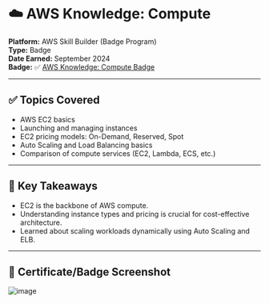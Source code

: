 # ☁️ AWS Knowledge: Compute

**Platform:** AWS Skill Builder (Badge Program)  
**Type:** Badge  
**Date Earned:** September 2024  
**Badge:** ✅ [AWS Knowledge: Compute Badge](https://www.credly.com/badges/ac1a3872-f900-442e-bb70-eeff55762236/public_url)

---

## ✅ Topics Covered
- AWS EC2 basics
- Launching and managing instances
- EC2 pricing models: On-Demand, Reserved, Spot
- Auto Scaling and Load Balancing basics
- Comparison of compute services (EC2, Lambda, ECS, etc.)

---

## 🧠 Key Takeaways
- EC2 is the backbone of AWS compute.
- Understanding instance types and pricing is crucial for cost-effective architecture.
- Learned about scaling workloads dynamically using Auto Scaling and ELB.

---

## 📸 Certificate/Badge Screenshot
![image](https://github.com/user-attachments/assets/775810a5-d6ed-401b-9de4-a2e36f5ec3f7)

